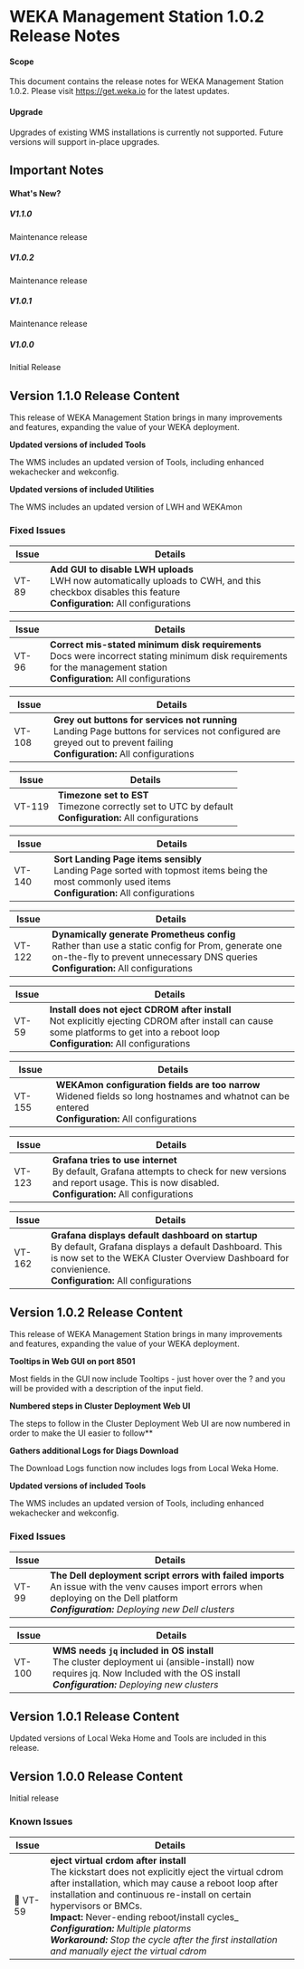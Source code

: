 
# WEKA Management Station 1.0.2 Release Notes

#### Scope
This document contains the release notes for WEKA Management Station 1.0.2.  Please visit
https://get.weka.io for the latest updates.

#### Upgrade
Upgrades of existing WMS installations is currently not supported.  Future versions will support in-place upgrades.

## Important Notes
#### **What's New?**

##### V1.1.0
Maintenance release

##### V1.0.2
Maintenance release

##### V1.0.1
Maintenance release

##### V1.0.0
Initial Release


## Version 1.1.0 Release Content

This release of WEKA Management Station brings in many improvements and features, expanding the value of your WEKA deployment.

**Updated versions of included Tools**

The WMS includes an updated version of Tools, including enhanced wekachecker and wekconfig.

**Updated versions of included Utilities**

The WMS includes an updated version of LWH and WEKAmon

### Fixed Issues


|  Issue | Details                                                                                                                                                      |
|-------------- |--------------------------------------------------------------------------------------------------------------------------------------------------------------| 
| VT-89 | **Add GUI to disable LWH uploads**<br>LWH now automatically uploads to CWH, and this checkbox disables this feature<br>**Configuration:** All configurations | 

| Issue | Details                                                                                                                                                                       |
|-------|-------------------------------------------------------------------------------------------------------------------------------------------------------------------------------| 
| VT-96  | **Correct mis-stated minimum disk requirements**<br>Docs were incorrect stating minimum disk requirements for the management station<br>**Configuration:** All configurations | 

| Issue | Details                                                                                                                                                                      |
|-------|------------------------------------------------------------------------------------------------------------------------------------------------------------------------------| 
| VT-108  | **Grey out buttons for services not running**<br>Landing Page buttons for services not configured are greyed out to prevent failing<br>**Configuration:** All configurations | 

| Issue | Details                                                                                                 |
|-------|---------------------------------------------------------------------------------------------------------| 
| VT-119  | **Timezone set to EST**<br>Timezone correctly set to UTC by default<br>**Configuration:** All configurations | 

| Issue | Details                                                                                                                                                   |
|-------|-----------------------------------------------------------------------------------------------------------------------------------------------------------| 
| VT-140  | **Sort Landing Page items sensibly**<br>Landing Page sorted with topmost items being the most commonly used items<br>**Configuration:** All configurations | 

| Issue | Details                                                                                                                                                                                     |
|-------|---------------------------------------------------------------------------------------------------------------------------------------------------------------------------------------------| 
| VT-122  | **Dynamically generate Prometheus config**<br>Rather than use a static config for Prom, generate one on-the-fly to prevent unnecessary DNS queries<br>**Configuration:** All configurations | 

| Issue | Details                                                                                                                                                                                   |
|-------|-------------------------------------------------------------------------------------------------------------------------------------------------------------------------------------------| 
| VT-59  | **Install does not eject CDROM after install**<br>Not explicitly ejecting CDROM after install can cause some platforms to get into a reboot loop<br>**Configuration:** All configurations | 

| Issue  | Details                                                                                                                                                 |
|--------|---------------------------------------------------------------------------------------------------------------------------------------------------------| 
| VT-155 | **WEKAmon configuration fields are too narrow**<br>Widened fields so long hostnames and whatnot can be entered<br>**Configuration:** All configurations | 

| Issue | Details                                                                                                                                                                       |
|-------|-------------------------------------------------------------------------------------------------------------------------------------------------------------------------------| 
| VT-123 | **Grafana tries to use internet**<br>By default, Grafana attempts to check for new versions and report usage.  This is now disabled.<br>**Configuration:** All configurations | 

| Issue | Details                                                                                                                                                                                                                   |
|-------|---------------------------------------------------------------------------------------------------------------------------------------------------------------------------------------------------------------------------| 
| VT-162 | **Grafana displays default dashboard on startup**<br>By default, Grafana displays a default Dashboard.  This is now set to the WEKA Cluster Overview Dashboard for convienience.<br>**Configuration:** All configurations | 

## Version 1.0.2 Release Content

This release of WEKA Management Station brings in many improvements and features, expanding the value of your WEKA deployment.

**Tooltips in Web GUI on port 8501**

Most fields in the GUI now include Tooltips - just hover over the ? and you will be provided with a description of the input field.

**Numbered steps in Cluster Deployment Web UI**

The steps to follow in the Cluster Deployment Web UI are now numbered in order to make the UI easier to follow**

**Gathers additional Logs for Diags Download**

The Download Logs function now includes logs from Local Weka Home.

**Updated versions of included Tools**

The WMS includes an updated version of Tools, including enhanced wekachecker and wekconfig.


### Fixed Issues

|  Issue | Details |
|-------------- | -------------- | 
| VT-99 | **The Dell deployment script errors with failed imports**<br>An issue with the venv causes import errors when deploying on the Dell platform<br>_**Configuration:** Deploying new Dell clusters_ | 

|  Issue | Details |
|-------------- | -------------- | 
| VT-100 | **WMS needs `jq` included in OS install**<br>The cluster deployment ui (ansible-install) now requires jq. Now Included with the OS install<br>_**Configuration:** Deploying new clusters_ | 

## Version 1.0.1 Release Content

Updated versions of Local Weka Home and Tools are included in this release.

## Version 1.0.0 Release Content

Initial release


### Known Issues

|  Issue | Details |
|-------------- | -------------- | 
| :red_circle: VT-59 | **eject virtual crdom after install**<br>The kickstart does not explicitly eject the virtual cdrom after installation, which may cause a reboot loop after installation and continuous re-install on certain hypervisors or BMCs._<br>_**Impact:** Never-ending reboot/install cycles_<br>_**Configuration:** Multiple platorms_<br>_**Workaround:** Stop the cycle after the first installation and manually eject the virtual cdrom_ | 

